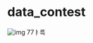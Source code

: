 # data_contest
![img](https://images.unsplash.com/photo-1598981095190-331171b91de0?ixlib=rb-1.2.1&ixid=eyJhcHBfaWQiOjEyMDd9&auto=format&fit=crop&w=1900&q=80)
77ㅑ륵